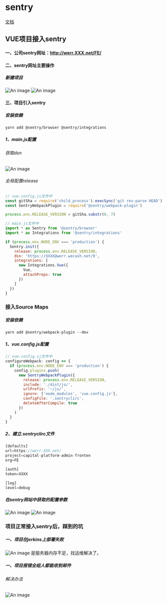 # sentry
[文档](https://hxiaotong.github.io/document/)

## VUE项目接入sentry
#### 一、公司sentry网址：http://werr.XXX.net/FE/

#### 二、sentry网址主要操作
##### 新建项目
![An image](./sentry-img/sentry_9.jpeg)
![An image](./sentry-img/sentry_10.jpeg)

#### 三、项目引入sentry
##### 安装依赖
```javscript
yarn add @sentry/browser @sentry/integrations
```

##### 1、main.js配置
###### 获取dsn
![An image](./sentry-img/sentry_5.jpeg)
###### 全局配置release
```javascript 
// vue.config.js文件中
const gitSha = require('child_process').execSync('git rev-parse HEAD').toString().trim()
const SentryWebpackPlugin = require('@sentry/webpack-plugin')

process.env.RELEASE_VERSION = gitSha.substr(0, 7)
```
``` javascript
// main.js文件中
import * as Sentry from '@sentry/browser'
import * as Integrations from '@sentry/integrations'

if (process.env.NODE_ENV === 'production') {
  Sentry.init({
    release: process.env.RELEASE_VERSION,
    dsn: 'https://XXXX@werr.wecash.net/9',
    integrations: [
      new Integrations.Vue({
        Vue,
        attachProps: true
      })
    ]
  })
}
```
### 接入Source Maps 
##### 安装依赖
```javscript
yarn add @sentry/webpack-plugin --dev
```
##### 1、vue.config.js配置
```javascript
// vue.config.sj文件中
configureWebpack: config => {
  if (process.env.NODE_ENV === 'production') {
    config.plugins.push(
      new SentryWebpackPlugin({
        release: process.env.RELEASE_VERSION,
        include: './dist/js/',
        urlPrefix: '~/js/',
        ignore: ['node_modules', 'vue.config.js'],
        configFile: '.sentryclirc',
        deleteAfterCompile: true
      })
    )
  }
}
```
##### 2、建立.sentryclirc文件
```javascript
[defaults]
url=https://werr.XXX.net/
project=capital-platform-admin-fronten
org=FE

[auth]
token=XXXX

[log]
level=debug
```

##### 在sentry网站中获取的配置参数
![An image](./sentry-img/sentry_4.jpeg)
![An image](./sentry-img/sentry_5.jpeg)


### 项目正常接入sentry后，踩到的坑

##### 一、项目在jerkins上部署失败
![An image](./sentry-img/sentry_6.jpeg)
是服务器内存不足，找运维解决了。

##### 一、项目报错全组人都能收到邮件
###### 解决办法
![An image](./sentry-img/sentry_7.jpeg)